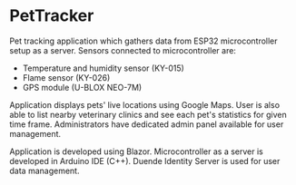# PetTracker

Pet tracking application which gathers data from ESP32 microcontroller setup as a server.
Sensors connected to microcontroller are: 
- Temperature and humidity sensor (KY-015)
- Flame sensor (KY-026)
- GPS module (U-BLOX NEO-7M)

Application displays pets' live locations using Google Maps. User is also able to list nearby veterinary clinics and see each pet's statistics for given time frame.
Administrators have dedicated admin panel available for user management.

Application is developed using Blazor. Microcontroller as a server is developed in Arduino IDE (C++).
Duende Identity Server is used for user data management.
